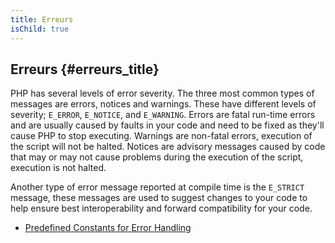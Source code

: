 ```yaml
---
title: Erreurs
isChild: true
---
```


## Erreurs {#erreurs_title}

PHP has several levels of error severity. The three most common types of messages are errors, notices and warnings. These have different levels of severity; `E_ERROR`, `E_NOTICE`, and `E_WARNING`. Errors are fatal run-time errors and are usually caused by faults in your code and need to be fixed as they'll cause PHP to stop executing. Warnings are non-fatal errors, execution of the script will not be halted. Notices are advisory messages caused by code that may or may not cause problems during the execution of the script, execution is not halted. 

Another type of error message reported at compile time is the `E_STRICT` message, these messages are used to suggest changes to your code to help ensure best interoperability and forward compatibility for your code.  

* [Predefined Constants for Error Handling](http://www.php.net/manual/en/errorfunc.constants.php)
